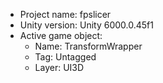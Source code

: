 <!-- UNITY CODE ASSIST INSTRUCTIONS START -->
- Project name: fpslicer
- Unity version: Unity 6000.0.45f1
- Active game object:
  - Name: TransformWrapper
  - Tag: Untagged
  - Layer: UI3D
<!-- UNITY CODE ASSIST INSTRUCTIONS END -->